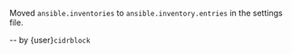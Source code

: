 Moved `ansible.inventories` to `ansible.inventory.entries` in the settings file.

-- by {user}`cidrblock`
